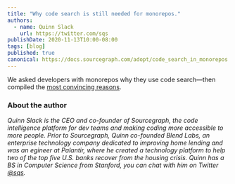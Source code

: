 ```yaml
---
title: "Why code search is still needed for monorepos."
authors:
  - name: Quinn Slack
    url: https://twitter.com/sqs
publishDate: 2020-11-13T10:00-08:00
tags: [blog]
published: true
canonical: https://docs.sourcegraph.com/adopt/code_search_in_monorepos
---
```


We asked developers with monorepos why they use code search&mdash;then compiled the [most convincing reasons](https://docs.sourcegraph.com/adopt/code_search_in_monorepos).

### About the author

_Quinn Slack is the CEO and co-founder of Sourcegraph, the code intelligence platform for dev teams and making coding more accessible to more people. Prior to Sourcegraph, Quinn co-founded Blend Labs, an enterprise technology company dedicated to improving home lending and was an egineer at Palantir, where he created a technology platform to help two of the top five U.S. banks recover from the housing crisis. Quinn has a BS in Computer Science from Stanford, you can chat with him on Twitter [@sqs](https://twitter.com/sqs)._
